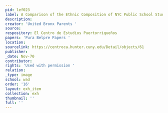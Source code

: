 ```yaml
---
pid: lef023
label: A Comparison of the Ethnic Composition of NYC Public School Students Population
description:
creator: 'United Bronx Parents '
source:
respository: El Centro de Estudios Puertorriqueños
papers: 'Pura Belpre Papers '
location:
sourcelink: https://centroca.hunter.cuny.edu/Detail/objects/61
publisher:
_date: Nov-70
contributor:
rights: 'Used with permission '
relation:
_type: image
school: wad
order: '16'
layout: exh_item
collection: exh
thumbnail: ''
full: ''
---
```

